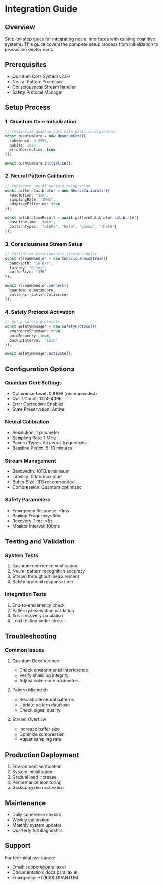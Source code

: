 # Integration Guide

## Overview
Step-by-step guide for integrating neural interfaces with existing cognitive systems. This guide covers the complete setup process from initialization to production deployment.

## Prerequisites
- Quantum Core System v2.0+
- Neural Pattern Processor
- Consciousness Stream Handler
- Safety Protocol Manager

## Setup Process

### 1. Quantum Core Initialization
```typescript
// Initialize quantum core with basic configuration
const quantumCore = new QuantumCore({
  coherence: 0.9999,
  qubits: 1024,
  errorCorrection: true
});

await quantumCore.initialize();
```

### 2. Neural Pattern Calibration
```typescript
// Configure neural pattern recognition
const patternCalibrator = new NeuralCalibrator({
  resolution: "1pm",
  samplingRate: "1MHz",
  adaptiveFiltering: true
});

const calibrationResult = await patternCalibrator.calibrate({
  baselineTime: "5min",
  patternTypes: ["alpha", "beta", "gamma", "theta"]
});
```

### 3. Consciousness Stream Setup
```typescript
// Initialize consciousness stream handler
const streamHandler = new ConsciousnessStream({
  bandwidth: "10TB/s",
  latency: "0.1ms",
  bufferSize: "1PB"
});

await streamHandler.connect({
  quantum: quantumCore,
  patterns: patternCalibrator
});
```

### 4. Safety Protocol Activation
```typescript
// Setup safety protocols
const safetyManager = new SafetyProtocol({
  emergencyShutdown: true,
  autoRecovery: true,
  backupInterval: "1min"
});

await safetyManager.activate();
```

## Configuration Options

### Quantum Core Settings
- Coherence Level: 0.9999 (recommended)
- Qubit Count: 1024-4096
- Error Correction: Enabled
- State Preservation: Active

### Neural Calibration
- Resolution: 1 picometer
- Sampling Rate: 1 MHz
- Pattern Types: All neural frequencies
- Baseline Period: 5-10 minutes

### Stream Management
- Bandwidth: 10TB/s minimum
- Latency: 0.1ms maximum
- Buffer Size: 1PB recommended
- Compression: Quantum-optimized

### Safety Parameters
- Emergency Response: <1ms
- Backup Frequency: 60s
- Recovery Time: <5s
- Monitor Interval: 100ms

## Testing and Validation

### System Tests
1. Quantum coherence verification
2. Neural pattern recognition accuracy
3. Stream throughput measurement
4. Safety protocol response time

### Integration Tests
1. End-to-end latency check
2. Pattern preservation validation
3. Error recovery simulation
4. Load testing under stress

## Troubleshooting

### Common Issues
1. Quantum Decoherence
   - Check environmental interference
   - Verify shielding integrity
   - Adjust coherence parameters

2. Pattern Mismatch
   - Recalibrate neural patterns
   - Update pattern database
   - Check signal quality

3. Stream Overflow
   - Increase buffer size
   - Optimize compression
   - Adjust sampling rate

## Production Deployment
1. Environment verification
2. System initialization
3. Gradual load increase
4. Performance monitoring
5. Backup system activation

## Maintenance
- Daily coherence checks
- Weekly calibration
- Monthly system updates
- Quarterly full diagnostics

## Support
For technical assistance:
- Email: support@parallax.ai
- Documentation: docs.parallax.ai
- Emergency: +1 (800) QUANTUM 